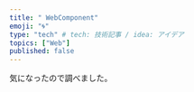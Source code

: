 ```yaml
---
title: " WebComponent"
emoji: "🌀"
type: "tech" # tech: 技術記事 / idea: アイデア
topics: ["Web"]
published: false
---
```


気になったので調べました。
